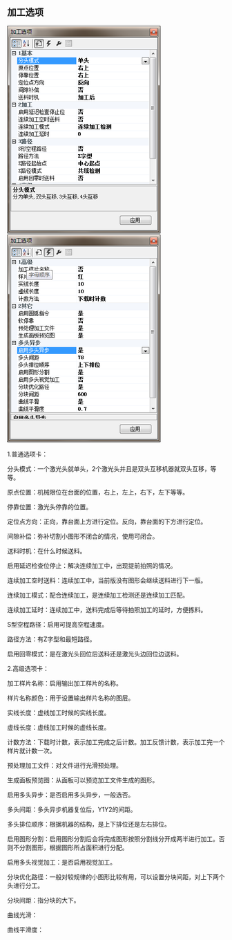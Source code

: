 ## 加工选项

![](/assets/ProcessOptions1.png)![](/assets/ProcessOptions2.png)

1.普通选项卡：

分头模式：一个激光头就单头，2个激光头并且是双头互移机器就双头互移，等等。

原点位置：机械限位在台面的位置，右上，左上，右下，左下等等。

停靠位置：激光头停靠的位置。

定位点方向：正向，靠台面上方进行定位。反向，靠台面的下方进行定位。

间隙补偿：弥补切割小图形不闭合的情况，使用可闭合。

送料时机：在什么时候送料。

启用延迟检查位停止：解决连续加工中，出现提前拍照的情况。

连续加工空时送料：连续加工中，当前版没有图形会继续送料进行下一版。

连续加工模式：配合连续加工，是连续加工检测还是连续加工匹配。

连续加工延时：连续加工中，送料完成后等待拍照加工的延时，方便拣料。

S型空程路径：启用可提高空程速度。

路径方法：有Z字型和最短路径。

启用回零模式：是在激光头回位后送料还是激光头边回位边送料。

2.高级选项卡：

加工样片名称：启用输出加工样片的名称。

样片名称颜色：用于设置输出样片名称的图层。

实线长度：虚线加工时候的实线长度。

虚线长度：虚线加工时候的虚线长度。

计数方法：下载时计数，表示加工完成之后计数。加工反馈计数，表示加工完一个样片就计数一次。

预处理加工文件：对文件进行光滑预处理。

生成面板预览图：从面板可以预览加工文件生成的图形。

启用多头异步：是否启用多头异步，一般选否。

多头间距：多头异步机器复位后，Y1Y2的间距。

多头排位顺序：根据机器的结构，是上下排位还是左右排位。

启用图形分割：启用图形分割后会将完成图形按照分割线分开成两半进行加工。否则不分割图形，根据图形所占面积进行分配。

启用多头视觉加工：是否启用视觉加工。

分块优化路径：一般对较规律的小图形比较有用，可以设置分块间距，对上下两个头进行分工。

分块间距：指分块的大下。

曲线光滑：

曲线平滑度：

